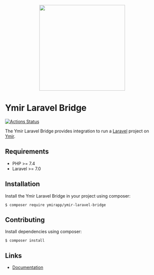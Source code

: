 <p align="center">
    <a href="https://ymirapp.com" target="_blank" align="center">
        <img src="https://cdn-std.droplr.net/files/acc_680806/69fc3k" width="280">
    </a>
</p>

# Ymir Laravel Bridge

[![Actions Status](https://github.com/ymirapp/laravel-bridge/workflows/Continuous%20Integration/badge.svg)](https://github.com/ymirapp/laravel-bridge/actions)

The Ymir Laravel Bridge provides integration to run a [Laravel][2] project on [Ymir][1].

## Requirements

 * PHP >= 7.4
 * Laravel >= 7.0

## Installation

Install the Ymir Laravel Bridge in your project using composer:

```
$ composer require ymirapp/ymir-laravel-bridge
```

## Contributing

Install dependencies using composer:

```console
$ composer install
```

## Links

 * [Documentation][3]

[1]: https://ymirapp.com
[2]: https://laravel.com
[3]: https://docs.ymirapp.com
